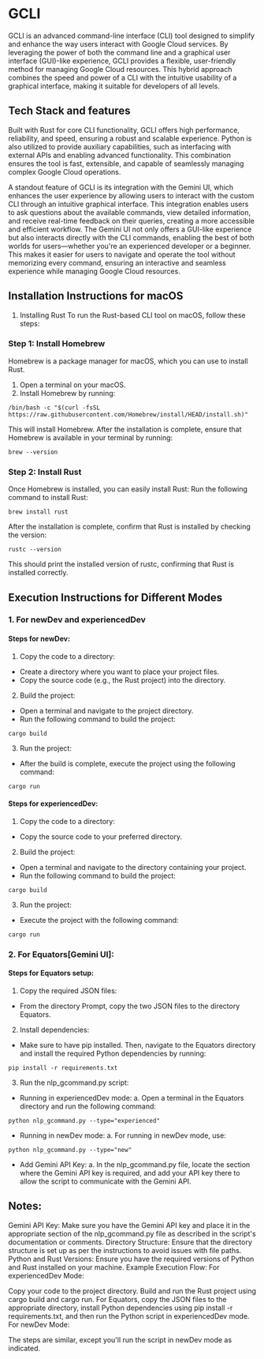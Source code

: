 # GCLI
GCLI is an advanced command-line interface (CLI) tool designed to simplify and enhance the way users interact with Google Cloud services. By leveraging the power of both the command line and a graphical user interface (GUI)-like experience, GCLI provides a flexible, user-friendly method for managing Google Cloud resources. This hybrid approach combines the speed and power of a CLI with the intuitive usability of a graphical interface, making it suitable for developers of all levels.


## Tech Stack and features
Built with Rust for core CLI functionality, GCLI offers high performance, reliability, and speed, ensuring a robust and scalable experience. Python is also utilized to provide auxiliary capabilities, such as interfacing with external APIs and enabling advanced functionality. This combination ensures the tool is fast, extensible, and capable of seamlessly managing complex Google Cloud operations.

A standout feature of GCLI is its integration with the Gemini UI, which enhances the user experience by allowing users to interact with the custom CLI through an intuitive graphical interface. This integration enables users to ask questions about the available commands, view detailed information, and receive real-time feedback on their queries, creating a more accessible and efficient workflow. The Gemini UI not only offers a GUI-like experience but also interacts directly with the CLI commands, enabling the best of both worlds for users—whether you're an experienced developer or a beginner. This makes it easier for users to navigate and operate the tool without memorizing every command, ensuring an interactive and seamless experience while managing Google Cloud resources.

## Installation Instructions for macOS
1. Installing Rust
To run the Rust-based CLI tool on macOS, follow these steps:

### Step 1: Install Homebrew
Homebrew is a package manager for macOS, which you can use to install Rust.

1. Open a terminal on your macOS.
2. Install Homebrew by running:

`/bin/bash -c "$(curl -fsSL https://raw.githubusercontent.com/Homebrew/install/HEAD/install.sh)"`

This will install Homebrew. After the installation is complete, ensure that Homebrew is available in your terminal by running:

`brew --version`

### Step 2: Install Rust
Once Homebrew is installed, you can easily install Rust:
Run the following command to install Rust:

`brew install rust`

After the installation is complete, confirm that Rust is installed by checking the version:

`rustc --version`

This should print the installed version of rustc, confirming that Rust is installed correctly.

## Execution Instructions for Different Modes

### 1. For newDev and experiencedDev
#### Steps for newDev:
1. Copy the code to a directory:
- Create a directory where you want to place your project files.
- Copy the source code (e.g., the Rust project) into the directory.
2. Build the project:
- Open a terminal and navigate to the project directory.
- Run the following command to build the project:
  
`cargo build`

3. Run the project:
- After the build is complete, execute the project using the following command:

`cargo run`

#### Steps for experiencedDev:
1. Copy the code to a directory:
- Copy the source code to your preferred directory.
  
2. Build the project:
- Open a terminal and navigate to the directory containing your project.
- Run the following command to build the project:
  
`cargo build`

3. Run the project:
- Execute the project with the following command:

`cargo run`

### 2.  For Equators[Gemini UI]:
#### Steps for Equators setup:
1. Copy the required JSON files:
- From the directory Prompt, copy the two JSON files to the directory Equators.
2. Install dependencies:
- Make sure to have pip installed. Then, navigate to the Equators directory and install the required Python dependencies by running:

`pip install -r requirements.txt`

3. Run the nlp_gcommand.py script:
- Running in experiencedDev mode:
a. Open a terminal in the Equators directory and run the following command:

`python nlp_gcommand.py --type="experienced"`

- Running in newDev mode:
a. For running in newDev mode, use:

`python nlp_gcommand.py --type="new"`

- Add Gemini API Key:
a. In the nlp_gcommand.py file, locate the section where the Gemini API key is required, and add your API key there to allow the script to communicate with the Gemini API.

## Notes:
Gemini API Key: Make sure you have the Gemini API key and place it in the appropriate section of the nlp_gcommand.py file as described in the script's documentation or comments.
Directory Structure: Ensure that the directory structure is set up as per the instructions to avoid issues with file paths.
Python and Rust Versions: Ensure you have the required versions of Python and Rust installed on your machine.
Example Execution Flow:
For experiencedDev Mode:

Copy your code to the project directory.
Build and run the Rust project using cargo build and cargo run.
For Equators, copy the JSON files to the appropriate directory, install Python dependencies using pip install -r requirements.txt, and then run the Python script in experiencedDev mode.
For newDev Mode:

The steps are similar, except you'll run the script in newDev mode as indicated.


